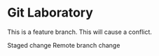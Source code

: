 # Git Laboratory
This is a feature branch.
This will cause a conflict.

Staged change
Remote branch change
